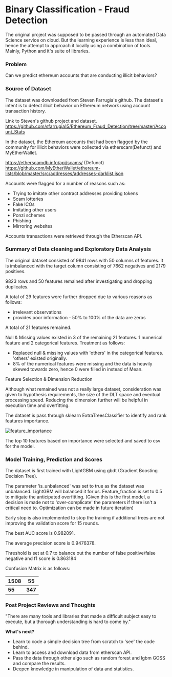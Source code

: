 # Binary Classification - Fraud Detection

The original project was supposed to be passed through an automated Data Science service on cloud. But the learning experience is less than ideal, hence the attempt to approach it locally using a combination of tools. Mainly, Python and it's suite of libraries.

### Problem

Can we predict ethereum accounts that are conducting illicit behaviors?

### Source of Dataset

The dataset was downloaded from Steven Farrugia's github. The dataset's intent is to detect illicit behavior on Ethereum network using account transaction history.

Link to Steven's github project and dataset.
https://github.com/sfarrugia15/Ethereum_Fraud_Detection/tree/master/Account_Stats

In the dataset, the Ethereum accounts that had been flagged by the community for illicit behaviors were collected via etherscam(Defunct) and MyEtherWallet.

https://etherscamdb.info/api/scams/ (Defunct)<br>
https://github.com/MyEtherWallet/ethereum-lists/blob/master/src/addresses/addresses-darklist.json

Accounts were flagged for a number of reasons such as:

* Trying to imitate other contract addresses providing tokens
* Scam lotteries
* Fake ICOs
* Imitating other users
* Ponzi schemes
* Phishing
* Mirroring websites

Accounts transactions were retrieved through the Etherscan API.

### Summary of Data cleaning and Exploratory Data Analysis

The original dataset consisted of 9841 rows with 50 columns of features. It is imbalanced with the target column consisting of 7662 negatives and 2179 positives.

9823 rows and 50 features remained after investigating and dropping duplicates.

A total of 29 features were further dropped due to various reasons as follows:<br>
* irrelevant observations
* provides poor information - 50% to 100% of the data are zeros

A total of 21 features remained.

Null & Missing values existed in 3 of the remaining 21 features. 1 numerical feature and 2 categorical features. Treatment as follows:<br>
* Replaced null & missing values with 'others' in the categorical features. 'others' existed originally.
* 8% of the numerical features were missing and the data is heavily skewed towards zero, hence 0 were filled in instead of Mean.

Feature Selection & Dimension Reduction

Although what remained was not a really large dataset, consideration was given to hypothesis requirements, the size of the DLT space and eventual processing speed. Reducing the dimension further will be helpful in execution time and overfitting.

The dataset is pass through sklearn ExtraTreesClassifier to identify and rank features importance.

![feature_importance](https://user-images.githubusercontent.com/71744941/143726359-3415e811-bb48-4225-961f-91e5f0122bab.JPG)

The top 10 features based on importance were selected and saved to csv for the model.

### Model Training, Prediction and Scores

The dataset is first trained with LightGBM using gbdt (Gradient Boosting Decision Tree). 

The parameter 'is_unbalanced' was set to true as the dataset was unbalanced. LightGBM will balanced it for us. Feature_fraction is set to 0.5 to mitigate the anticipated overfitting. (Given this is the first model, a decision is made not to 'over-complicate' the parameters if there isn't a critical need to. Optimization can be made in future iteration)

Early stop is also implemented to stop the training if additional trees are not improving the validation score for 15 rounds.

The best AUC score is 0.982091.

The average precision score is 0.9476378.

Threshold is set at 0.7 to balance out the number of false positive/false negative and f1 score is 0.863184

Confusion Matrix is as follows:

| 1508 | 55 |
|------|----|
| <b>55</b> | <b>347</b> |

### Post Project Reviews and Thoughts

"There are many tools and libraries that made a difficult subject easy to execute, but a thorough understanding is hard to come by."

<b>What's next?</b>

* Learn to code a simple decision tree from scratch to 'see' the code behind.
* Learn to access and download data from etherscan API.
* Pass the data through other algo such as random forest and lgbm GOSS and compare the results.
* Deepen knowledge in manipulation of data and statistics.
